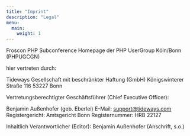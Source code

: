 ```yaml
---
title: "Imprint"
description: "Legal"
menu:
  main:
    weight: 1
---
```


Froscon PHP Subconference Homepage der PHP UserGroup Köln/Bonn (PHPUGCGN)

hier vertreten durch:

Tideways Gesellschaft mit beschränkter Haftung (GmbH)
Königswinterer Straße 116
53227 Bonn

Vertretungsberechtigter Geschäftsführer (Chief Executive Officer):

Benjamin Außenhofer (geb. Eberlei)
E-Mail: support@tideways.com
Registergericht: Amtsgericht Bonn
Registernummer: HRB 22127

Inhaltlich Verantwortlicher (Editor): Benjamin Außenhofer (Anschrift, s.o.)
